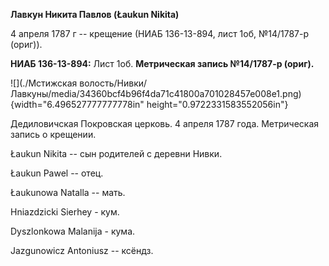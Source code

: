 **Лавкун Никита Павлов (Łaukun Nikita)**

4 апреля 1787 г -- крещение (НИАБ 136-13-894, лист 1об, №14/1787-р
(ориг)).

**НИАБ 136-13-894:** Лист 1об. **Метрическая запись №14/1787-р (ориг).**

![](./Мстижская волость/Нивки/Лавкуны/media/34360bcf4b96f4da71c41800a701028457e008e1.png){width="6.496527777777778in"
height="0.9722331583552056in"}

Дедиловичская Покровская церковь. 4 апреля 1787 года. Метрическая запись
о крещении.

Łaukun Nikita -- сын родителей с деревни Нивки.

Łaukun Pawel -- отец.

Łaukunowa Natalla -- мать.

Hniazdzicki Sierhey - кум.

Dyszlonkowa Malanija - кума.

Jazgunowicz Antoniusz -- ксёндз.
